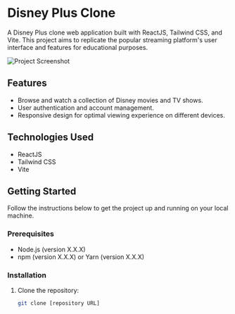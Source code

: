 # Disney Plus Clone

A Disney Plus clone web application built with ReactJS, Tailwind CSS, and Vite. This project aims to replicate the popular streaming platform's user interface and features for educational purposes.

![Project Screenshot](/screenshot.png)

## Features

-   Browse and watch a collection of Disney movies and TV shows.
-   User authentication and account management.
-   Responsive design for optimal viewing experience on different devices.

## Technologies Used

-   ReactJS
-   Tailwind CSS
-   Vite

## Getting Started

Follow the instructions below to get the project up and running on your local machine.

### Prerequisites

-   Node.js (version X.X.X)
-   npm (version X.X.X) or Yarn (version X.X.X)

### Installation

1. Clone the repository:

    ```bash
    git clone [repository URL]
    ```
